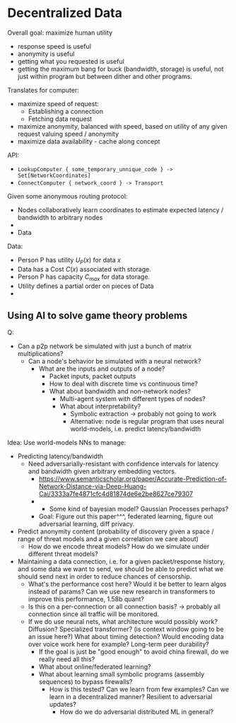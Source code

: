# Decentralized Data

Overall goal: maximize human utility
 - response speed is useful
 - anonymity is useful
 - getting what you requested is useful
 - getting the maximum bang for buck (bandwidth, storage) is useful, not just within program but between dither and other programs.

Translates for computer: 
 - maximize speed of request:
   - Establishing a connection
   - Fetching data request
 - maximize anonymity, balanced with speed, based on utility of any given request valuing speed / anonymity
 - maximize data availability - cache along concept

API:
 - `LookupComputer { some_temporary_unnique_code } -> Set[NetworkCoordinates]`
 - `ConnectComputer { network_coord } -> Transport`

Given some anonymous routing protocol:
 - Nodes collaboratively learn coordinates to estimate expected latency / bandwidth to arbitrary nodes
 - 
 - Data

Data:
 - Person P has utility $U_P(x)$ for data $x$
 - Data has a Cost $C(x)$ associated with storage.
 - Person P has capacity $C_{max}$ for data storage.
 - Utility defines a partial order on pieces of Data
 - 

## Using AI to solve game theory problems

Q:
 - Can a p2p network be simulated with just a bunch of matrix multiplications?
   - Can a node's behavior be simulated with a neural network?
     - What are the inputs and outputs of a node?
       - Packet inputs, packet outputs
       - How to deal with discrete time vs continuous time?
       - What about bandwidth and non-network nodes?
         - Multi-agent system with different types of nodes?
         - What about interpretability?
           - Symbolic extraction -> probably not going to work
           - Alternative: node is regular program that uses neural world-models, i.e. predict latency/bandwidth
  
Idea: Use world-models NNs to manage:
 - Predicting latency/bandwidth
   - Need adversarially-resistant with confidence intervals for latency and bandwidth given arbitrary embedding vectors.
     - https://www.semanticscholar.org/paper/Accurate-Prediction-of-Network-Distance-via-Deep-Huang-Cai/3333a7fe4871cfc4d81874de6e2be8627ce79307
     - + Some kind of bayesian model? Gaussian Processes perhaps?
     - Goal: Figure out this paper^^^, federated learning, figure out adversarial learning, diff privacy. 
 - Predict anonymity content (probability of discovery given a space / range of threat models and a given correlation we care about)
   - How do we encode threat models? How do we simulate under different threat models?
 - Maintaining a data connection, i.e. for a given packet/response history, and some data we want to send, we should be able to predict what we should send next in order to reduce chances of censorship.
   - What's the performance cost here? Would it be better to learn algos instead of params? Can we use new research in transformers to improve this performance, 1.58b quant?
   - Is this on a per-connection or all connection basis? -> probably all connection since all traffic will be monitored.
   - If we do use neural nets, what architecture would possibly work? Diffusion? Specialized transformer? (is context window going to be an issue here?) What about timing detection? Would encoding data over voice work here for example? Long-term peer durability?
     - If the goal is just be "good enough" to avoid china firewall, do we really need all this?
     - What about online/federated learning?
     - What about learning small symbolic programs (assembly sequences) to bypass firewalls?
       - How is this tested? Can we learn from few examples? Can we learn in a decentralized manner? Resilient to adversarial updates?
         - How do we do adversarial distributed ML in general?